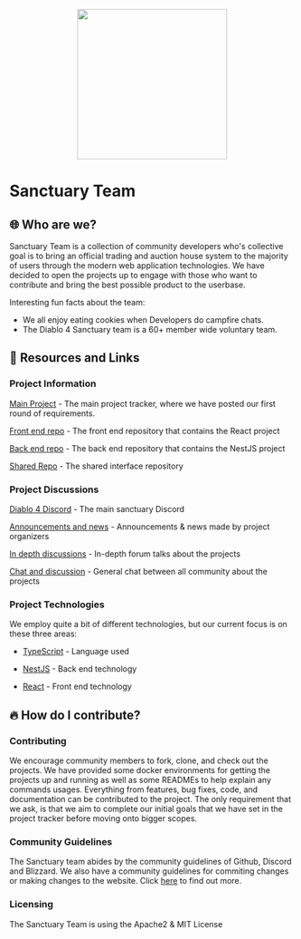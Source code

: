 <p align="center">
  <img src="" width="265"/>
</p>

# Sanctuary Team

## 🌐 Who are we?

Sanctuary Team is a collection of community developers who's collective goal is to bring an official trading and auction house system to the majority of users through the modern web application technologies. We have decided to open the projects up to engage with those who want to contribute and bring the best possible product to the userbase.

Interesting fun facts about the team:

- We all enjoy eating cookies when Developers do campfire chats.
- The Diablo 4 Sanctuary team is a 60+ member wide voluntary team. 

## 📜 Resources and Links

### Project Information

[Main Project](https://github.com/orgs/SanctuaryTeam/projects/1) - The main project tracker, where we have posted our first round of requirements.

[Front end repo](https://github.com/SanctuaryTeam/diablo4trading-fe) - The front end repository that contains the React project

[Back end repo](https://github.com/SanctuaryTeam/diablo4trading-be) - The back end repository that contains the NestJS project

[Shared Repo](https://github.com/SanctuaryTeam/shared) - The shared interface repository

### Project Discussions

[Diablo 4 Discord](https://discord.gg/diablo4) - The main sanctuary Discord 

[Announcements and news](https://discord.com/channels/989899054815281243/1140691939788849232) - Announcements & news made by project organizers

[In depth discussions](https://discord.com/channels/989899054815281243/1140692349773692968) - In-depth forum talks about the projects

[Chat and discussion](https://discord.com/channels/989899054815281243/1140692313568456755) - General chat between all community about the projects

### Project Technologies

We employ quite a bit of different technologies, but our current focus is on these three areas:

- [TypeScript](https://github.com/microsoft/TypeScript) - Language used

- [NestJS](https://github.com/nestjs/nest) - Back end technology

- [React](https://github.com/facebook/react) - Front end technology

## 🔥 How do I contribute?

### Contributing

We encourage community members to fork, clone, and check out the projects. We have provided some docker environments for getting the projects up and running as well as some READMEs to help explain any commands usages.
Everything from features, bug fixes, code, and documentation can be contributed to the project. The only requirement that we ask, is that we aim to complete our initial goals that we have set in the project tracker before moving onto bigger scopes.

### Community Guidelines

The Sanctuary team abides by the community guidelines of Github, Discord and Blizzard. We also have a community guidelines for commiting changes or making changes to the website. Click [here](https://github.com/SanctuaryTeam/.github-private/blob/main/CODE_OF_CONDUCT.md) to find out more.

### Licensing

The Sanctuary Team is using the Apache2 & MIT License
